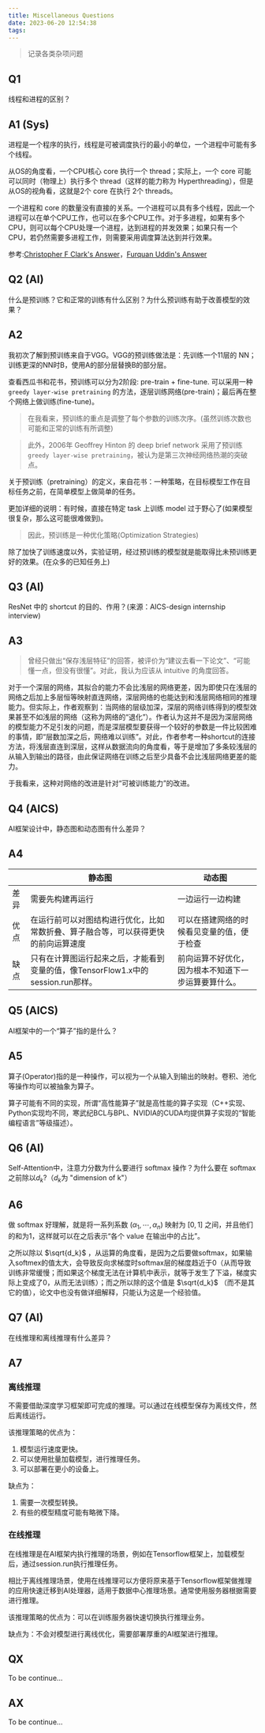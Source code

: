 ```yaml
---
title: Miscellaneous Questions
date: 2023-06-20 12:54:38
tags:
---
```

> 记录各类杂项问题

## Q1

线程和进程的区别？

## A1 (Sys)

进程是一个程序的执行，线程是可被调度执行的最小的单位，一个进程中可能有多个线程。

从OS的角度看，一个CPU核心 core 执行一个 thread；实际上，一个 core 可能可以同时（物理上）执行多个 thread（这样的能力称为 Hyperthreading），但是从OS的视角看，这就是2个 core 在执行 2个 threads。

一个进程和 core 的数量没有直接的关系。一个进程可以具有多个线程，因此一个进程可以在单个CPU工作，也可以在多个CPU工作。对于多进程，如果有多个CPU，则可以每个CPU处理一个进程，达到进程的并发效果；如果只有一个CPU，若仍然需要多进程工作，则需要采用调度算法达到并行效果。

参考:[Christopher F Clark&#39;s Answer](https://www.quora.com/What-is-the-relation-between-a-process-and-a-core-Is-there-a-difference-between-the-core-s-threads-and-process-s-threads)，[Furquan Uddin's Answer](https://qr.ae/pyg4QU)

## Q2 (AI)

什么是预训练？它和正常的训练有什么区别？为什么预训练有助于改善模型的效果？

## A2

我初次了解到预训练来自于VGG。VGG的预训练做法是：先训练一个11层的 NN；训练更深的NN时B，使用A的部分层替换B的部分层。

查看西瓜书和花书，预训练可以分为2阶段: pre-train + fine-tune. 可以采用一种 `greedy layer-wise pretraining` 的方法，逐层训练网络(pre-train)；最后再在整个网络上做训练(fine-tune)。

> 在我看来，预训练的重点是调整了每个参数的训练次序。(虽然训练次数也可能和正常的训练有所调整)

> 此外，2006年 Geoffrey Hinton 的 deep brief network 采用了预训练 `greedy layer-wise pretraining`，被认为是第三次神经网络热潮的突破点。

关于预训练（pretraining）的定义，来自花书：一种策略，在目标模型工作在目标任务之前，在简单模型上做简单的任务。

更加详细的说明：有时候，直接在特定 task 上训练 model 过于野心了(如果模型很复杂，那么这可能很难做到)。

> 因此，预训练是一种优化策略(Optimization Strategies)

除了加快了训练速度以外，实验证明，经过预训练的模型就是能取得比未预训练更好的效果。(在众多的已知任务上)

## Q3 (AI)

ResNet 中的 shortcut 的目的、作用？(来源：AICS-design internship interview)

## A3

> 曾经只做出“保存浅层特征”的回答，被评价为“建议去看一下论文”、“可能懂一点，但没有很懂”。对此，我认为应该从 intuitive 的角度回答。

对于一个深层的网络，其拟合的能力不会比浅层的网络更差，因为即使只在浅层的网络之后加上多层恒等映射直连网络，深层网络的也能达到和浅层网络相同的推理能力。但实际上，作者观察到：当网络的层级加深，深层的网络训练得到的模型效果甚至不如浅层的网络（这称为网络的“退化”）。作者认为这并不是因为深层网络的模型能力不足引发的问题，而是深层模型要获得一个较好的参数是一件比较困难的事情，即“层数加深之后，网络难以训练”。对此，作者参考一种shortcut的连接方法，将浅层直连到深层，这样从数据流向的角度看，等于是增加了多条较浅层的从输入到输出的路径，由此保证网络在训练之后至少具备不会比浅层网络更差的能力。

于我看来，这种对网络的改进是针对“可被训练能力”的改进。

## Q4 (AICS)

AI框架设计中，静态图和动态图有什么差异？

## A4

|     | 静态图 | 动态图 |
| --- | ----- | ------ |
| 差异 | 需要先构建再运行 | 一边运行一边构建|
| 优点 |在运行前可以对图结构进行优化，比如常数折叠、算子融合等，可以获得更快的前向运算速度 | 可以在搭建网络的时候看见变量的值，便于检查 |
| 缺点 | 只有在计算图运行起来之后，才能看到变量的值，像TensorFlow1.x中的session.run那样。 | 前向运算不好优化，因为根本不知道下一步运算要算什么。|

## Q5 (AICS)

AI框架中的一个“算子”指的是什么？

## A5

算子(Operator)指的是一种操作，可以视为一个从输入到输出的映射。卷积、池化等操作均可以被抽象为算子。

算子可能有不同的实现，所谓“高性能算子”就是高性能的算子实现（C++实现、Python实现均不同，寒武纪BCL与BPL、NVIDIA的CUDA均提供算子实现的“智能编程语言”等级描述）。

## Q6 (AI)

Self-Attention中，注意力分数为什么要进行 softmax 操作？为什么要在 softmax 之前除以$d_k$?（$d_k$为 "dimension of k"）

## A6

做 softmax 好理解，就是将一系列系数 $(\alpha_1, \cdots, \alpha_n)$ 映射为 $[0,1]$ 之间，并且他们的和为1，这样就可以在之后表示“各个 value 在输出中的占比”。

之所以除以 $\sqrt{d_k}$ ，从运算的角度看，是因为之后要做softmax，如果输入softmex的值太大，会导致反向求梯度时softmax层的梯度趋近于0（从而导致训练非常缓慢；而如果这个梯度无法在计算机中表示，就等于发生了下溢，梯度实际上变成了0，从而无法训练）；而之所以除的这个值是 $\sqrt{d_k}$ （而不是其它的值），论文中也没有做详细解释，只能认为这是一个经验值。

## Q7 (AI)

在线推理和离线推理有什么差异？

## A7

### 离线推理

不需要借助深度学习框架即可完成的推理。可以通过在线模型保存为离线文件，然后离线运行。

该推理策略的优点为：

1. 模型运行速度更快。  
2. 可以使用批量加载模型，进行推理任务。  
3. 可以部署在更小的设备上。

缺点为：

1. 需要一次模型转换。  
2. 有些的模型精度可能有略微下降。

### 在线推理

在线推理是在AI框架内执行推理的场景，例如在Tensorflow框架上，加载模型后，通过session.run执行推理任务。

相比于离线推理场景，使用在线推理可以方便将原来基于Tensorflow框架做推理的应用快速迁移到AI处理器，适用于数据中心推理场景。通常使用服务器根据需要进行推理。

该推理策略的优点为：可以在训练服务器快速切换执行推理业务。

缺点为：不会对模型进行离线优化，需要部署厚重的AI框架进行推理。

## QX

To be continue...

## AX

To be continue...
